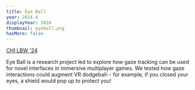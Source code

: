 ```yaml
---
title: Eye Ball
year: 2024.4
displayYear: 2024
thumbnail: eyeball.png
hasMore: false
---
```

<div class="links">
<a class="button" href="https://dl.acm.org/doi/10.1145/3613905.3650876">CHI LBW '24</a>
</div>

Eye Ball is a research project led to explore how gaze tracking can be used for novel interfaces in immersive multiplayer games. We tested how gaze interactions could augment VR dodgeball-- for example, if you closed your eyes, a shield would pop up to protect you!

<!--more--> 

